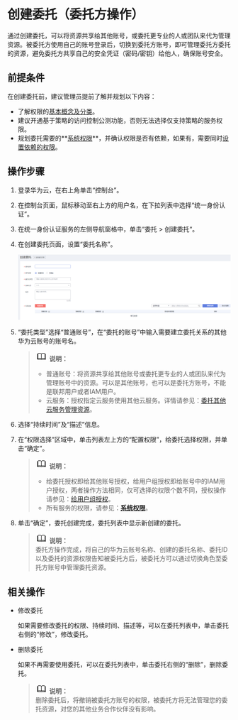 # 创建委托（委托方操作）<a name="iam_06_0002"></a>

通过创建委托，可以将资源共享给其他账号，或委托更专业的人或团队来代为管理资源。被委托方使用自己的账号登录后，切换到委托方账号，即可管理委托方委托的资源，避免委托方共享自己的安全凭证（密码/密钥）给他人，确保账号安全。

## 前提条件<a name="section8461153510110"></a>

在创建委托前，建议管理员提前了解并规划以下内容：

-   了解权限的[基本概念及分类](权限基本概念.md)。
-   建议开通基于策略的访问控制公测功能，否则无法选择仅支持策略的服务权限。
-   规划委托需要的**[系统权限](https://support.huaweicloud.com/usermanual-permissions/iam_01_0001.html)**，并确认权限是否有依赖，如果有，需要同时[设置依赖的权限](依赖角色的授权方法.md)。

## 操作步骤<a name="section2672115"></a>

1.  登录华为云，在右上角单击“控制台”。
2.  在控制台页面，鼠标移动至右上方的用户名，在下拉列表中选择“统一身份认证”。
3.  在统一身份认证服务的左侧导航窗格中，单击“委托 \> 创建委托“。
4.  在创建委托页面，设置“委托名称”。

    ![](figures/zh-cn_image_0219875284.png)

5.  “委托类型”选择“普通账号”，在“委托的账号”中输入需要建立委托关系的其他华为云账号的账号名。

    >![](public_sys-resources/icon-note.gif) **说明：**   
    >-   普通账号：将资源共享给其他账号或委托更专业的人或团队来代为管理账号中的资源。可以是其他账号，也可以是委托方账号，不能是联邦用户或者IAM用户。  
    >-   云服务：授权指定云服务使用其他云服务。详情请参见：[委托其他云服务管理资源](委托其他云服务管理资源.md)。  

6.  选择“持续时间”及“描述”信息。
7.  在“权限选择”区域中，单击列表左上方的“配置权限”，给委托选择权限，并单击“确定”。

    >![](public_sys-resources/icon-note.gif) **说明：**   
    >-   给委托授权即给其他账号授权，给用户组授权即给账号中的IAM用户授权，两者操作方法相同，仅可选择的权限个数不同，授权操作请参见：[给用户组授权](创建用户组并授权.md#section12561378357)。  
    >-   所有服务的权限，请参见：**[系统权限](https://support.huaweicloud.com/usermanual-permissions/iam_01_0001.html)**。  

8.  单击“确定”，委托创建完成，委托列表中显示新创建的委托。

    >![](public_sys-resources/icon-note.gif) **说明：**   
    >委托方操作完成，将自己的华为云账号名称、创建的委托名称、委托ID以及委托的资源权限告知被委托方后，被委托方可以通过切换角色至委托方账号中管理委托资源。  


## 相关操作<a name="section54138067163127"></a>

-   修改委托

    如果需要修改委托的权限、持续时间、描述等，可以在委托列表中，单击委托右侧的“修改”，修改委托。

-   删除委托

    如果不再需要使用委托，可以在委托列表中，单击委托右侧的“删除”，删除委托。

    >![](public_sys-resources/icon-note.gif) **说明：**   
    >删除委托后，将撤销被委托方账号的权限，被委托方将无法管理您的委托资源，对您的其他业务合作伙伴没有影响。  


